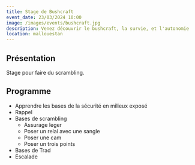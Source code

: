 ```yaml
---
title: Stage de Bushcraft
event_date: 23/03/2024 10:00
image: /images/events/bushcraft.jpg
description: Venez découvrir le bushcraft, la survie, et l'autonomie
location: mallouestan
---
```


## Présentation

Stage pour faire du scrambling.

## Programme

- Apprendre les bases de la sécurité en milieux exposé
- Rappel
- Bases de scrambling
    - Assurage leger
    - Poser un relai avec une sangle
    - Poser une cam
    - Poser un trois points
- Bases de Trad
- Escalade
